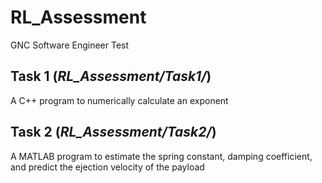 # RL_Assessment
GNC Software Engineer Test 

## Task 1 (*RL_Assessment/Task1/*)
A C++ program to numerically calculate an exponent

## Task 2 (*RL_Assessment/Task2/*)
A MATLAB program to estimate the spring constant, damping coefficient, and predict the ejection velocity of the payload
